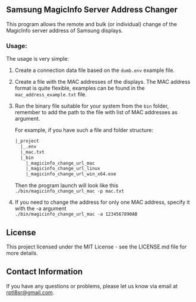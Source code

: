 ## Samsung MagicInfo Server Address Changer

This program allows the remote and bulk (or individual) change of the MagicInfo server address of Samsung displays.

### Usage:
The usage is very simple:

1. Create a connection data file based on the `dumb.env` example file.
2. Create a file with the MAC addresses of the displays. The MAC address format is quite flexible, examples can be found in the `mac_address_example.txt` file.
3. Run the binary file suitable for your system from the `bin` folder, remember to add the path to the file with list of MAC addresses as argument.

    For example, if you have such a file and folder structure:
    ```txt
    |_project
      |_.env
      |_mac.txt
      |_bin
        |_magicinfo_change_url_mac
        |_magicinfo_change_url_linux
        |_magicinfo_change_url_win_x64.exe
    ```
    Then the program launch will look like this<br>
    `./bin/magicinfo_change_url_mac -p mac.txt`

4. If you need to change the address for only one MAC address, specify it with the -a argument <br>`./bin/magicinfo_change_url_mac -a 1234567890AB`

## License

This project licensed under the MIT License - see the LICENSE.md file for more details.

## Contact Information

If you have any questions or problems, please let us know via email at [rptl8sr@gmail.com](mailto:rptl8sr@gmail.com).
